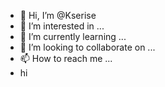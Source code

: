 - 👋 Hi, I’m @Kserise
- 👀 I’m interested in ...
- 🌱 I’m currently learning ...
- 💞️ I’m looking to collaborate on ...
- 📫 How to reach me ...
- hi
<!---
Kserise/Kserise is a ✨ special ✨ repository because its `README.md` (this file) appears on your GitHub profile.
You can click the Preview link to take a look at your changes.
--->
